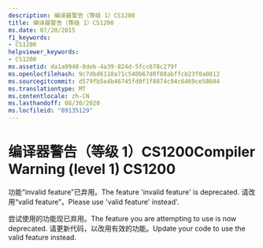 ```yaml
---
description: 编译器警告（等级 1）CS1200
title: 编译器警告（等级 1）CS1200
ms.date: 07/20/2015
f1_keywords:
- CS1200
helpviewer_keywords:
- CS1200
ms.assetid: da1a9948-8deb-4a39-824d-5fcc678c279f
ms.openlocfilehash: 9c7dbd6110a71c540b67d0f88abffcb23f0a0812
ms.sourcegitcommit: d579fb5e4b46745fd0f1f8874c94c6469ce58604
ms.translationtype: MT
ms.contentlocale: zh-CN
ms.lasthandoff: 08/30/2020
ms.locfileid: "89135129"
---
```

# <a name="compiler-warning-level-1-cs1200"></a><span data-ttu-id="4a936-103">编译器警告（等级 1）CS1200</span><span class="sxs-lookup"><span data-stu-id="4a936-103">Compiler Warning (level 1) CS1200</span></span>
<span data-ttu-id="4a936-104">功能“invalid feature”已弃用。</span><span class="sxs-lookup"><span data-stu-id="4a936-104">The feature 'invalid feature' is deprecated.</span></span> <span data-ttu-id="4a936-105">请改用“valid feature”。</span><span class="sxs-lookup"><span data-stu-id="4a936-105">Please use 'valid feature' instead'.</span></span>  
  
 <span data-ttu-id="4a936-106">尝试使用的功能现已弃用。</span><span class="sxs-lookup"><span data-stu-id="4a936-106">The feature you are attempting to use is now deprecated.</span></span> <span data-ttu-id="4a936-107">请更新代码，以改用有效的功能。</span><span class="sxs-lookup"><span data-stu-id="4a936-107">Update your code to use the valid feature instead.</span></span>
